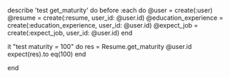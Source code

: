 <!-- 测试用例写法 -->
describe 'test get_maturity' do
  before :each do
    @user = create(:user)
    @resume = create(:resume, user_id: @user.id)
    @education_experience = create(:education_experience, user_id: @user.id)
    @expect_job = create(:expect_job, user_id: @user.id)
  end

  it "test maturity = 100" do
    res = Resume.get_maturity @user.id
    expect(res).to eq(100)
  end

end
